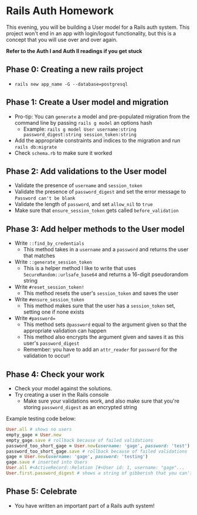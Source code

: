 # Rails Auth Homework

This evening, you will be building a User model for a Rails auth system. This project won't end in an app with login/logout functionality, but this is a concept that you will use over and over again.

**Refer to the Auth I and Auth II readings if you get stuck**

## Phase 0: Creating a new rails project

-   `rails new app_name -G --database=postgresql`

## Phase 1: Create a User model and migration

-   Pro-tip: You can `generate` a model and pre-populated migration from the command line by passing `rails g model` an options hash
    -   Example: `rails g model User username:string password_digest:string session_token:string`
-   Add the appropriate constraints and indices to the migration and run `rails db:migrate`
-   Check `schema.rb` to make sure it worked

## Phase 2: Add validations to the User model

-   Validate the presence of `username` and `session_token`
-   Validate the presence of `password_digest` and set the error message to `Password can't be blank`
-   Validate the length of `password`, and set `allow_nil` to `true`
-   Make sure that `ensure_session_token` gets called `before_validation`

## Phase 3: Add helper methods to the User model

-   Write `::find_by_credentials`
    -   This method takes in a `username` and a `password` and returns the user that matches
-   Write `::generate_session_token`
    -   This is a helper method I like to write that uses `SecureRandom::urlsafe_base64` and returns a 16-digit pseudorandom string
-   Write `#reset_session_token!`
    -   This method resets the user's `session_token` and saves the user
-   Write `#ensure_session_token`
    -   This method makes sure that the user has a `session_token` set, setting one if none exists
-   Write `#password=`
    -   This method sets `@password` equal to the argument given so that the appropriate validation can happen
    -   This method also encrypts the argument given and saves it as this user's `password_digest`
    -   Remember: you have to add an `attr_reader` for `password` for the validation to occur!

## Phase 4: Check your work

-   Check your model against the solutions.
-   Try creating a user in the Rails console
    -   Make sure your validations work, and also make sure that you're storing `password_digest` as an encrypted string

Example testing code below:

```ruby
User.all # shows no users
empty_gage = User.new
empty_gage.save # rollback because of failed validations
password_too_short_gage = User.new(username: 'gage', password: 'test')
password_too_short_gage.save # rollback because of failed validations
gage = User.new(username: 'gage', password: 'testing')
gage.save # inserted into Users
User.all #<ActiveRecord::Relation [#<User id: 1, username: "gage"...
User.first.password_digest # shows a string of gibberish that you can't hack
```

## Phase 5: Celebrate

-   You have written an important part of a Rails auth system!